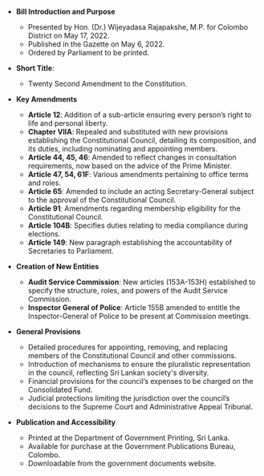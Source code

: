 - **Bill Introduction and Purpose**
  - Presented by Hon. (Dr.) Wijeyadasa Rajapakshe, M.P. for Colombo District on May 17, 2022.
  - Published in the Gazette on May 6, 2022.
  - Ordered by Parliament to be printed.

- **Short Title**: 
  - Twenty Second Amendment to the Constitution.

- **Key Amendments**
  - **Article 12**: Addition of a sub-article ensuring every person’s right to life and personal liberty.
  - **Chapter VIIA**: Repealed and substituted with new provisions establishing the Constitutional Council, detailing its composition, and its duties, including nominating and appointing members.
  - **Article 44, 45, 46**: Amended to reflect changes in consultation requirements, now based on the advice of the Prime Minister.
  - **Article 47, 54, 61F**: Various amendments pertaining to office terms and roles.
  - **Article 65**: Amended to include an acting Secretary-General subject to the approval of the Constitutional Council.
  - **Article 91**: Amendments regarding membership eligibility for the Constitutional Council.
  - **Article 104B**: Specifies duties relating to media compliance during elections.
  - **Article 149**: New paragraph establishing the accountability of Secretaries to Parliament.

- **Creation of New Entities**
  - **Audit Service Commission**: New articles (153A-153H) established to specify the structure, roles, and powers of the Audit Service Commission.
  - **Inspector General of Police**: Article 155B amended to entitle the Inspector-General of Police to be present at Commission meetings.

- **General Provisions**
  - Detailed procedures for appointing, removing, and replacing members of the Constitutional Council and other commissions.
  - Introduction of mechanisms to ensure the pluralistic representation in the council, reflecting Sri Lankan society's diversity.
  - Financial provisions for the council’s expenses to be charged on the Consolidated Fund.
  - Judicial protections limiting the jurisdiction over the council’s decisions to the Supreme Court and Administrative Appeal Tribunal.

- **Publication and Accessibility**
  - Printed at the Department of Government Printing, Sri Lanka.
  - Available for purchase at the Government Publications Bureau, Colombo.
  - Downloadable from the government documents website.